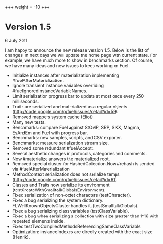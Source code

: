 +++
weight = -10
+++

# Version 1.5
6 July 2011

I am happy to announce the new release version 1.5. Below is the list of changes. In next days we will update the home page with current state. For example, we have much more to show in benchmarks section. Of course, we have many ideas and new issues to keep working on Fuel.

- Initialize instances after materialization implementing #fuelAfterMaterialization.
- Ignore transient instance variables overriding #fuelIgnoredInstanceVariableNames.
- Limit serialization progress bar to update at most once every 250 milliseconds.
- Traits are serialized and materialized as a regular objects (http://code.google.com/p/fuel/issues/detail?id=59).
- Removed mappers system cache (Eliot).
- Many new tests.
- Benchmarks: compare Fuel against StOMP, SRP, SIXX, Magma, EsAndEm and Fuel with progress bar.
- Benchmarks: new samples, scripts, and CSV exporter.
- Benchmarks: measure serialization stream size.
- Removed some redundant #fuelAccept:.
- Several aesthetic changes in protocols, categories and comments.
- Now #materialize answers the materialized root.
- Removed special cluster for HashedCollection.Now #rehash is sended via #fuelAfterMaterialization.
- MethodContext serialization does not serialize temps (http://code.google.com/p/fuel/issues/detail?id=61).
- Classes and Traits now serialize its environment (testCreateWithSmalltalkGlobalsEnvironment).
- Fixed serialization of non-octet characters (testCharacter).
- Fixed a bug serializing the system dictionary. FLWellKnownObjectsCluster handles it. (testSmalltalkGlobals).
- Fixed a bug serializing class variables (testClassVariable).
- Fixed a bug when serializing a collection with size greater than 1^16 with repeated elements inside.
- Fixed testTwoCompiledMethodsReferencingSameClassVariable.
- Optimization: instanceIndexes are directly created with the exact size (Henrik).